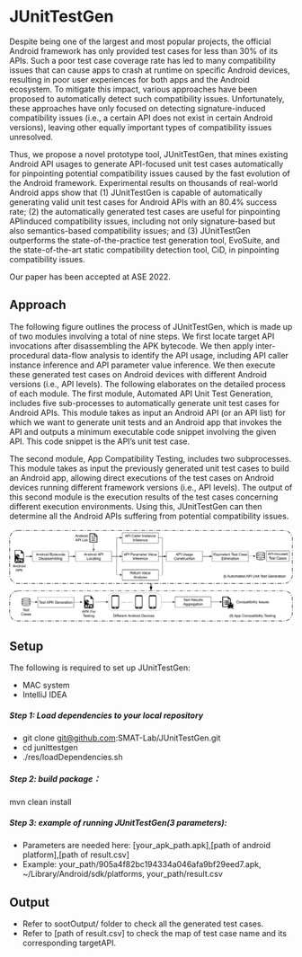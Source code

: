 # JUnitTestGen
Despite being one of the largest and most popular projects, the official Android framework has only provided test cases for less than 30% of its APIs.
Such a poor test case coverage rate has led to many compatibility issues that can cause apps to crash at runtime on specific Android devices, resulting in poor user experiences for both apps and the Android ecosystem.
To mitigate this impact, various approaches have been proposed to automatically detect such compatibility issues.
Unfortunately, these approaches have only focused on detecting signature-induced compatibility issues (i.e., a certain API does not exist in certain Android versions), leaving other equally important types of compatibility issues unresolved.

Thus, we propose a novel prototype tool, JUnitTestGen, that mines existing Android API usages to generate API-focused unit test cases automatically for pinpointing potential compatibility issues caused by the fast evolution of the Android framework. Experimental
results on thousands of real-world Android apps show that (1) JUnitTestGen is capable of automatically generating valid unit test cases for Android APIs with an 80.4% success rate; (2) the automatically generated test cases are useful for pinpointing APIinduced
compatibility issues, including not only signature-based but also semantics-based compatibility issues; and (3) JUnitTestGen outperforms the state-of-the-practice test generation tool, EvoSuite, and the state-of-the-art static compatibility detection tool, CiD, in pinpointing compatibility issues.

Our paper has been accepted at ASE 2022.

## Approach
The following figure outlines the process of JUnitTestGen, which is made up of two modules involving a total of nine steps. We first locate target API invocations after disassembling the APK bytecode. We
then apply inter-procedural data-flow analysis to identify the API usage, including API caller instance inference and API parameter value inference. We then execute these generated test cases on
Android devices with different Android versions (i.e., API levels). The following elaborates on the detailed process of each module. The first module, Automated API Unit Test Generation, includes  five sub-processes to automatically generate unit test cases for Android APIs. This module takes as input an Android API (or an
API list) for which we want to generate unit tests and an Android app that invokes the API and outputs a minimum executable code snippet involving the given API. This code snippet is the API’s unit
test case.

The second module, App Compatibility Testing, includes two subprocesses. This module takes as input the previously generated unit test cases to build an Android app, allowing direct executions of the test cases on Android devices running different framework versions (i.e., API levels). The output of this second module is the
execution results of the test cases concerning different execution environments. Using this, JUnitTestGen can then determine all the Android APIs suffering from potential compatibility issues.

![avatar](JUnitTestGen_workflow.png)

## Setup
The following is required to set up JUnitTestGen:
* MAC system
* IntelliJ IDEA

##### Step 1: Load dependencies to your local repository
* git clone git@github.com:SMAT-Lab/JUnitTestGen.git
* cd junittestgen
* ./res/loadDependencies.sh

##### Step 2: build package：
mvn clean install

##### Step 3: example of running JUnitTestGen(3 parameters):
* Parameters are needed here: [your_apk_path.apk],[path of android platform],[path of result.csv]
* Example: your_path/905a4f82bc194334a046afa9bf29eed7.apk, ~/Library/Android/sdk/platforms, your_path/result.csv
       
## Output
* Refer to sootOutput/ folder to check all the generated test cases.
* Refer to [path of result.csv] to check the map of test case name and its corresponding targetAPI.
